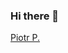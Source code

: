 ### Hi there 👋

<script src='https://platform.linkedin.com/badges/js/profile.js' async defer type='text/javascript'></script>

<div class='badge-base LI-profile-badge' data-locale='pl_PL' data-size='large' data-theme='light' data-type='HORIZONTAL' data-vanity='piotrporzuczek' data-version='v1'><a class='badge-base__link LI-simple-link' href='https://pl.linkedin.com/in/piotrporzuczek?trk=profile-badge'>Piotr P.</a></div>

<!--
**PeterPorzuczek/PeterPorzuczek** is a ✨ _special_ ✨ repository because its `README.md` (this file) appears on your GitHub profile.

Here are some ideas to get you started:

- 🔭 I’m currently working on ...
- 🌱 I’m currently learning ...
- 👯 I’m looking to collaborate on ...
- 🤔 I’m looking for help with ...
- 💬 Ask me about ...
- 📫 How to reach me: ...
- 😄 Pronouns: ...
- ⚡ Fun fact: ...
-->
